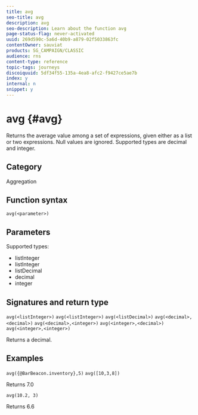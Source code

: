 ```yaml
---
title: avg
seo-title: avg
description: avg
seo-description: Learn about the function avg
page-status-flag: never-activated
uuid: 269d590c-5a6d-40b9-a879-02f5033863fc
contentOwner: sauviat
products: SG_CAMPAIGN/CLASSIC
audience: rns
content-type: reference
topic-tags: journeys
discoiquuid: 5df34f55-135a-4ea8-afc2-f9427ce5ae7b
index: y
internal: n
snippet: y
---
```


# avg {#avg}

Returns the average value among a set of expressions, given either as a list or two expressions. Null values are ignored.
Supported types are decimal and integer.

## Category

Aggregation

## Function syntax

`avg(<parameter>)`

## Parameters

Supported types:

* listInteger
* listInteger
* listDecimal
* decimal
* integer

## Signatures and return type

`avg(<listInteger>)`
`avg(<listInteger>)`
`avg(<listDecimal>)`
`avg(<decimal>,<decimal>)`
`avg(<decimal>,<integer>)`
`avg(<integer>,<decimal>)`
`avg(<integer>,<integer>)`

Returns a decimal.

## Examples

`avg({@BarBeacon.inventory},5)`
`avg([10,3,8])`

Returns 7.0

`avg(10.2, 3)`

Returns 6.6